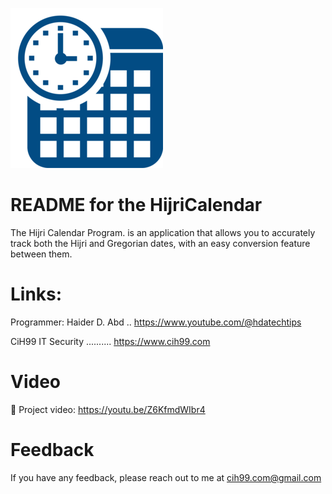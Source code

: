 ![Logo](https://raw.githubusercontent.com/CiH99ITSecurity/HijriCalendar/refs/heads/main/HijriCalendar.png)

README for the HijriCalendar
===========================
The Hijri Calendar Program. is an application that allows you to accurately track both the Hijri and Gregorian dates, with an easy conversion feature between them.

Links:
======
Programmer: Haider D. Abd .. https://www.youtube.com/@hdatechtips

CiH99 IT Security .......... https://www.cih99.com

Video
=========
🔗 Project video: https://youtu.be/Z6KfmdWIbr4

Feedback
==========
If you have any feedback, please reach out to me at cih99.com@gmail.com
